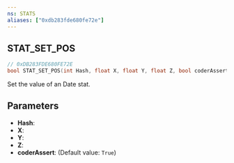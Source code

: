 ```yaml
---
ns: STATS
aliases: ["0xdb283fde680fe72e"]
---
```

## STAT_SET_POS

```c
// 0xDB283FDE680FE72E
bool STAT_SET_POS(int Hash, float X, float Y, float Z, bool coderAssert);
```

Set the value of an Date stat.


## Parameters
* **Hash**: 
* **X**: 
* **Y**: 
* **Z**: 
* **coderAssert**: (Default value: `True`)
